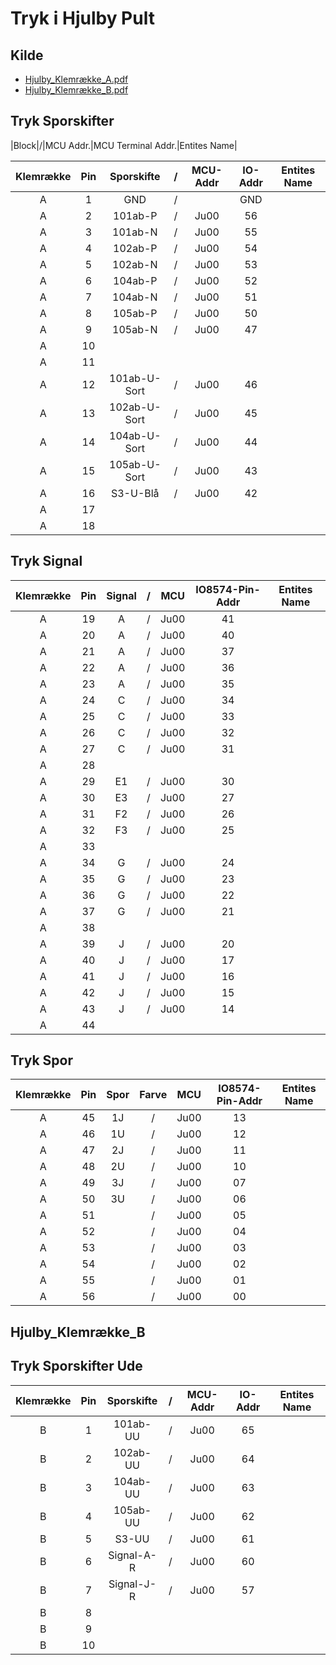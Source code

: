 # Tryk i Hjulby Pult

## Kilde

* [Hjulby_Klemrække_A.pdf](./Hjulby_Klemrække_A.pdf)
* [Hjulby_Klemrække_B.pdf](./Hjulby_Klemrække_B.pdf)

## Tryk Sporskifter

|Block|/|MCU Addr.|MCU Terminal Addr.|Entites Name|

|Klemrække|Pin|Sporskifte|/|MCU-Addr|IO-Addr|Entites Name|
|:---:|:---:|:---:|:---:|:---:|:---:|:---:|
|A|1|GND|/||GND||
|A|2|101ab-P|/|Ju00|56||
|A|3|101ab-N|/|Ju00|55||
|A|4|102ab-P|/|Ju00|54||
|A|5|102ab-N|/|Ju00|53||
|A|6|104ab-P|/|Ju00|52||
|A|7|104ab-N|/|Ju00|51||
|A|8|105ab-P|/|Ju00|50||
|A|9|105ab-N|/|Ju00|47||
|A|10||||||
|A|11||||||
|A|12|101ab-U-Sort|/|Ju00|46||
|A|13|102ab-U-Sort|/|Ju00|45||
|A|14|104ab-U-Sort|/|Ju00|44||
|A|15|105ab-U-Sort|/|Ju00|43||
|A|16|S3-U-Blå|/|Ju00|42||
|A|17||||||
|A|18||||||

## Tryk Signal

|Klemrække|Pin|Signal|/|MCU|IO8574-Pin-Addr|Entites Name|
|:---:|:---:|:---:|:---:|:---:|:---:|:---:|
|A|19|A|/|Ju00|41||
|A|20|A|/|Ju00|40||
|A|21|A|/|Ju00|37||
|A|22|A|/|Ju00|36||
|A|23|A|/|Ju00|35||
|A|24|C|/|Ju00|34||
|A|25|C|/|Ju00|33||
|A|26|C|/|Ju00|32||
|A|27|C|/|Ju00|31||
|A|28||||||
|A|29|E1|/|Ju00|30||
|A|30|E3|/|Ju00|27||
|A|31|F2|/|Ju00|26||
|A|32|F3|/|Ju00|25||
|A|33||||||
|A|34|G|/|Ju00|24||
|A|35|G|/|Ju00|23||
|A|36|G|/|Ju00|22||
|A|37|G|/|Ju00|21||
|A|38||||||
|A|39|J|/|Ju00|20||
|A|40|J|/|Ju00|17||
|A|41|J|/|Ju00|16||
|A|42|J|/|Ju00|15||
|A|43|J|/|Ju00|14||
|A|44||||||

## Tryk Spor

|Klemrække|Pin|Spor|Farve|MCU|IO8574-Pin-Addr|Entites Name|
|:---:|:---:|:---:|:---:|:---:|:---:|:---:|
|A|45|1J|/|Ju00|13|
|A|46|1U|/|Ju00|12|
|A|47|2J|/|Ju00|11|
|A|48|2U|/|Ju00|10|
|A|49|3J|/|Ju00|07|
|A|50|3U|/|Ju00|06|
|A|51||/|Ju00|05|
|A|52||/|Ju00|04|
|A|53||/|Ju00|03|
|A|54||/|Ju00|02|
|A|55||/|Ju00|01|
|A|56||/|Ju00|00|

## Hjulby_Klemrække_B

## Tryk Sporskifter Ude

|Klemrække|Pin|Sporskifte|/|MCU-Addr|IO-Addr|Entites Name|
|:---:|:---:|:---:|:---:|:---:|:---:|:---:|
|B|1|101ab-UU|/|Ju00|65|
|B|2|102ab-UU|/|Ju00|64|
|B|3|104ab-UU|/|Ju00|63|
|B|4|105ab-UU|/|Ju00|62|
|B|5|S3-UU|/|Ju00|61|
|B|6|Signal-A-R|/|Ju00|60|
|B|7|Signal-J-R|/|Ju00|57|
|B|8|||||
|B|9|||||
|B|10|||||
